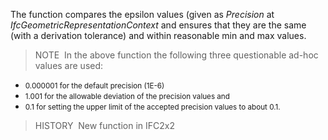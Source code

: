 ﻿The function compares the epsilon values (given as _Precision_ at _IfcGeometricRepresentationContext_
and ensures that they are the same (with a derivation tolerance) and within reasonable min and max values.

> NOTE&nbsp; In the above function the following three questionable ad-hoc values are used: <ul>
  <ul>
    <li><small>0.000001 for the default precision (1E-6) </small></li>
    <li><small>1.001 for the allowable deviation of the
precision values and </small></li>
    <li><small>0.1 for setting the upper limit of the
accepted precision values to about 0.1.</small>
    </li>
  </ul>
</ul>

> HISTORY&nbsp; New function in IFC2x2